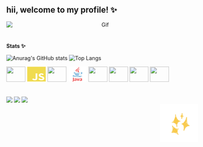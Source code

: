 ## hii, welcome to my profile! ✨

<div  style="display: flex" align="center" >
<img src="bfd4bb1d9c46275debde227178855ab7.gif" alt="Gif" width="650px"  >
</div>

#

<b>Stats ✨</b>

   
![Anurag's GitHub stats](https://github-readme-stats.vercel.app/api?username=MaryChriss&show_icons=true&theme=omni)
![Top Langs](https://github-readme-stats.vercel.app/api/top-langs/?username=MaryChriss&layout=compact&theme=omni)

<div style="display: inline-block" >
  <img align="center" height="40" width="50" src="https://cdn.jsdelivr.net/gh/devicons/devicon@latest/icons/react/react-original.svg" />
  <img align="center" height="40" width="50" src="https://raw.githubusercontent.com/devicons/devicon/master/icons/javascript/javascript-plain.svg">
  <img align="center" height="40" width="50" src="https://cdn.jsdelivr.net/gh/devicons/devicon@latest/icons/sass/sass-original.svg" />
  <img align="center" height="40" width="50" src="https://raw.githubusercontent.com/devicons/devicon/master/icons/java/java-original-wordmark.svg"> 
  <img align="center" height="40" width="50" src="https://cdn.jsdelivr.net/gh/devicons/devicon@latest/icons/angular/angular-original.svg" />
  <img align="center" height="40" width="50" src="https://cdn.jsdelivr.net/gh/devicons/devicon@latest/icons/figma/figma-original.svg" />
  <img align="center" height="40" width="50" src="https://cdn.jsdelivr.net/gh/devicons/devicon@latest/icons/git/git-original.svg" />
  <img align="center" height="40" width="50" src="https://cdn.jsdelivr.net/gh/devicons/devicon@latest/icons/sqldeveloper/sqldeveloper-original.svg" />
  
          
          
</div>


#


<div> 
  <a href="https://www.instagram.com/mariana_christina_/" target="_blank"><img src="https://img.shields.io/badge/-Instagram-%23E4405F?style=for-the-badge&logo=instagram&logoColor=white&color=e36eb2" target="_blank"></a>
  <a href = "mailto:mariana.chris.cmf@gmail.com"><img src="https://img.shields.io/badge/-Gmail-%23333?style=for-the-badge&logo=gmail&logoColor=white&color=e36eb2" target="_blank"></a>
  <a href="https://www.linkedin.com/in/mariana-fernandes-92690425a/" target="_blank"><img src="https://img.shields.io/badge/-LinkedIn-%230077B5?style=for-the-badge&logo=linkedin&logoColor=white&color=e36eb2" target="_blank"></a> 
  
</div>

<div>
   <img align="right" src="0c2885eeddccd12beee617c5bc4109b7.gif" height=100px/>
</div>
